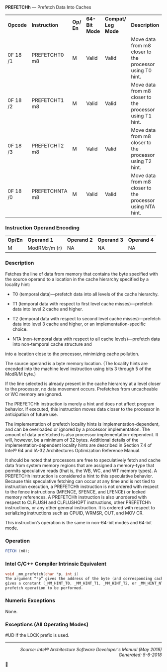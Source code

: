 <b>PREFETCHh</b> — Prefetch Data Into Caches
<table>
	<tr>
		<td><b>Opcode</b></td>
		<td><b>Instruction</b></td>
		<td><b>Op/ En</b></td>
		<td><b>64-Bit Mode</b></td>
		<td><b>Compat/ Leg Mode</b></td>
		<td><b>Description</b></td>
	</tr>
	<tr>
		<td>0F 18 /1</td>
		<td>PREFETCHT0 m8</td>
		<td>M</td>
		<td>Valid</td>
		<td>Valid</td>
		<td>Move data from m8 closer to the processor using T0 hint.</td>
	</tr>
	<tr>
		<td>0F 18 /2</td>
		<td>PREFETCHT1 m8</td>
		<td>M</td>
		<td>Valid</td>
		<td>Valid</td>
		<td>Move data from m8 closer to the processor using T1 hint.</td>
	</tr>
	<tr>
		<td>0F 18 /3</td>
		<td>PREFETCHT2 m8</td>
		<td>M</td>
		<td>Valid</td>
		<td>Valid</td>
		<td>Move data from m8 closer to the processor using T2 hint.</td>
	</tr>
	<tr>
		<td>0F 18 /0</td>
		<td>PREFETCHNTA m8</td>
		<td>M</td>
		<td>Valid</td>
		<td>Valid</td>
		<td>Move data from m8 closer to the processor using NTA hint.</td>
	</tr>
</table>


### Instruction Operand Encoding
<table>
	<tr>
		<td><b>Op/En</b></td>
		<td><b>Operand 1</b></td>
		<td><b>Operand 2</b></td>
		<td><b>Operand 3</b></td>
		<td><b>Operand 4</b></td>
	</tr>
	<tr>
		<td>M</td>
		<td>ModRM:r/m (r)</td>
		<td>NA</td>
		<td>NA</td>
		<td>NA</td>
	</tr>
</table>


### Description
Fetches the line of data from memory that contains the byte specified with the source operand to a location in the
cache hierarchy specified by a locality hint:

 * T0 (temporal data)—prefetch data into all levels of the cache hierarchy.

 * T1 (temporal data with respect to first level cache misses)—prefetch data into level 2 cache and higher.

 * T2 (temporal data with respect to second level cache misses)—prefetch data into level 3 cache and higher, or
an implementation-specific choice.

 *  NTA (non-temporal data with respect to all cache levels)—prefetch data into non-temporal cache structure and

into a location close to the processor, minimizing cache pollution.

The source operand is a byte memory location. (The locality hints are encoded into the machine level instruction
using bits 3 through 5 of the ModR/M byte.)

If the line selected is already present in the cache hierarchy at a level closer to the processor, no data movement
occurs. Prefetches from uncacheable or WC memory are ignored.

The PREFETCHh instruction is merely a hint and does not affect program behavior. If executed, this instruction
moves data closer to the processor in anticipation of future use.

The implementation of prefetch locality hints is implementation-dependent, and can be overloaded or ignored by a
processor implementation. The amount of data prefetched is also processor implementation-dependent. It will,
however, be a minimum of 32 bytes. Additional details of the implementation-dependent locality hints are
described in Section 7.4 of Intel® 64 and IA-32 Architectures Optimization Reference Manual.

It should be noted that processors are free to speculatively fetch and cache data from system memory regions that
are assigned a memory-type that permits speculative reads (that is, the WB, WC, and WT memory types). A
PREFETCHh instruction is considered a hint to this speculative behavior. Because this speculative fetching can occur
at any time and is not tied to instruction execution, a PREFETCHh instruction is not ordered with respect to the
fence instructions (MFENCE, SFENCE, and LFENCE) or locked memory references. A PREFETCHh instruction is also
unordered with respect to CLFLUSH and CLFLUSHOPT instructions, other PREFETCHh instructions, or any other
general instruction. It is ordered with respect to serializing instructions such as CPUID, WRMSR, OUT, and MOV CR.

This instruction’s operation is the same in non-64-bit modes and 64-bit mode.

### Operation

```java
FETCH (m8);
```
### Intel C/C++ Compiler Intrinsic Equivalent
```c
void _mm_prefetch(char *p, int i)
The argument “*p” gives the address of the byte (and corresponding cache line) to be prefetched. The value “i” 
gives a constant (_MM_HINT_T0, _MM_HINT_T1, _MM_HINT_T2, or _MM_HINT_NTA) that specifies the type of 
prefetch operation to be performed.
```
### Numeric Exceptions
None.

### Exceptions (All Operating Modes)

<p>#UD
If the LOCK prefix is used.

 --- 
<p align="right"><i>Source: Intel® Architecture Software Developer's Manual (May 2018)<br>Generated: 5-6-2018</i></p>
